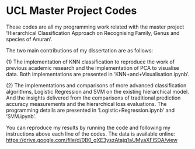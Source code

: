 # UCL Master Project Codes 
These codes are all my programming work related with the master project ‘Hierarchical Classification Approach on Recognising Family, Genus and species of Anuran’.

The two main contributions of my dissertation are as follows: 

(1) The implementation of KNN classification to reproduce the work of previous academic research and the implementation of PCA to visualise data. Both implementations are presented in ‘KNN+and+Visualisation.ipynb’.

(2) The implementations and comparisons of more advanced classification algorithms, Logistic Regression and SVM on the existing hierarchical model. And the insights delivered from the comparisons of traditional prediction accuracy measurements and the hierarchical loss evaluations. The programming details are presented in ‘Logistic+Regression.ipynb’ and ‘SVM.ipynb’.

You can reproduce my results by running the code and following my instructions above each line of the codes.
The data is available online: https://drive.google.com/file/d/0B0_gXE3yszAtajg1aUMyaXFISDA/view


